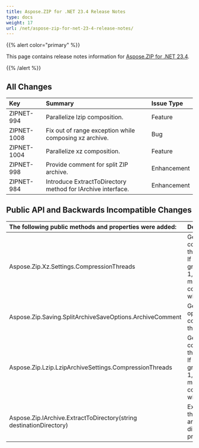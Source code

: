 ```yaml
---
title: Aspose.ZIP for .NET 23.4 Release Notes
type: docs
weight: 17
url: /net/aspose-zip-for-net-23-4-release-notes/
---
```


{{% alert color="primary" %}} 

This page contains release notes information for [Aspose.ZIP for .NET 23.4](https://releases.aspose.com/zip/net/new-releases/aspose.zip-for-.net-23.4/).

{{% /alert %}} 


## **All Changes**

|**Key**|**Summary**|**Issue Type**|
| :- | :- | :- |
|ZIPNET-994|Parallelize lzip composition.|Feature|
|ZIPNET-1008|Fix out of range exception while composing xz archive.|Bug|
|ZIPNET-1004|Parallelize xz composition.|Feature|
|ZIPNET-998|Provide comment for split ZIP archive.|Enhancement|
|ZIPNET-984|Introduce ExtractToDirectory method for IArchive interface.|Enhancement|

## **Public API and Backwards Incompatible Changes**
|**The following public methods and properties were added:**|**Description**|
| :- | :- |
|Aspose.Zip.Xz.Settings.CompressionThreads|Gets or sets compression thread count. If the value greater than 1, multithreading compression will be used.|
|Aspose.Zip.Saving.SplitArchiveSaveOptions.ArchiveComment|Gets or sets optional comment for the Zip file.|
|Aspose.Zip.Lzip.LzipArchiveSettings.CompressionThreads|Gets or sets compression thread count. If the value greater than 1, multithreading compression will be used.|
|Aspose.Zip.IArchive.ExtractToDirectory(string destinationDirectory)|Extracts all the files in the archive to the directory provided.|